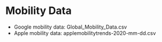 # Mobility Data

* Google mobility data: Global_Mobility_Data.csv
* Apple mobility data: applemobilitytrends-2020-mm-dd.csv

